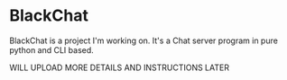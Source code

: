 # BlackChat
BlackChat is a project I'm working on.
It's a Chat server program in pure python and CLI based.

WILL UPLOAD MORE DETAILS AND INSTRUCTIONS LATER

